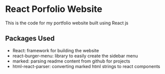 # React Porfolio Website

This is the code for my portfolio website built using React js

## Packages Used

- React: framework for building the website
- react-burger-menu: library to easily create the sidebar menu
- marked: parsing readme content from github for projects
- html-react-parser: converting marked html strings to react components
